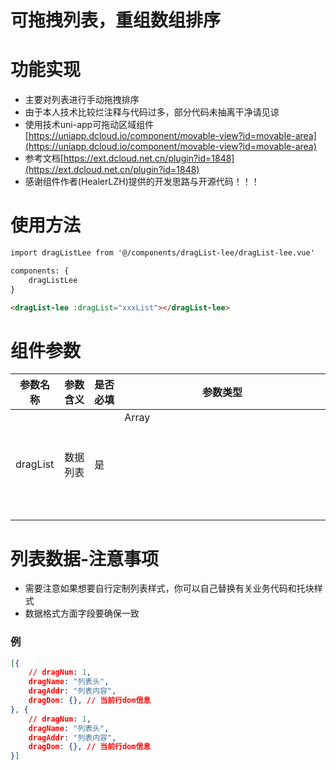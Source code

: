 # 可拖拽列表，重组数组排序

# 功能实现
- 主要对列表进行手动拖拽排序
- 由于本人技术比较烂注释与代码过多，部分代码未抽离干净请见谅
- 使用技术uni-app可拖动区域组件[https://uniapp.dcloud.io/component/movable-view?id=movable-area](https://uniapp.dcloud.io/component/movable-view?id=movable-area)
- 参考文档[https://ext.dcloud.net.cn/plugin?id=1848](https://ext.dcloud.net.cn/plugin?id=1848)
- 感谢组件作者(HealerLZH)提供的开发思路与开源代码！！！
# 使用方法
```html
import dragListLee from '@/components/dragList-lee/dragList-lee.vue'

components: {
	dragListLee
}

<dragList-lee :dragList="xxxList"></dragList-lee>
```

# 组件参数
|参数名称	|参数含义	|是否必填	|参数类型	|
|---		|---		|---		|---		|
|dragList	|数据列表	|是			|Array<Object>		|

# 列表数据-注意事项
- 需要注意如果想要自行定制列表样式，你可以自己替换有关业务代码和托块样式
- 数据格式方面字段要确保一致
### 例
```json
[{
	// dragNum: 1,
	dragName: "列表头",
	dragAddr: "列表内容",
	dragDom: {}, // 当前行dom信息
}, {
	// dragNum: 1,
	dragName: "列表头",
	dragAddr: "列表内容",
	dragDom: {}, // 当前行dom信息
}]
```